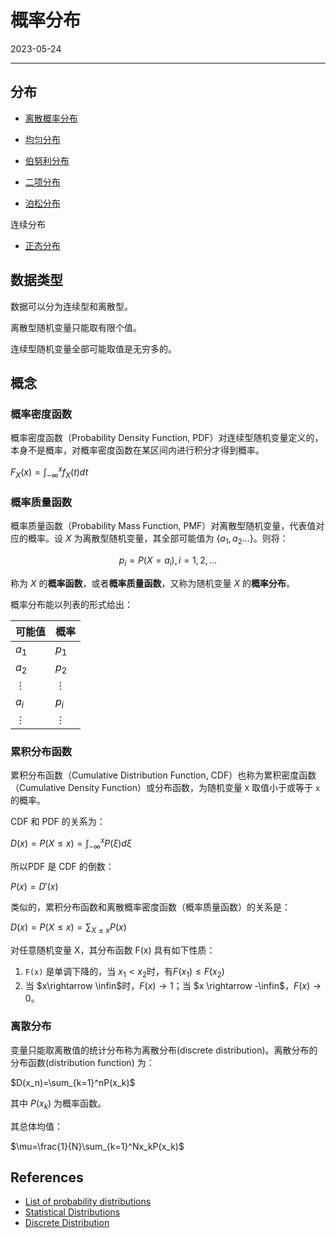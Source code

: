 # 概率分布

2023-05-24
***

## 分布

- [离散概率分布](./discrete_distribution.md)

- [均匀分布](uniform-distribution.md)
- [伯努利分布](bernoulli.md)
- [二项分布](binomial.md)
- [泊松分布](poisson.md)

连续分布

- [正态分布](./normal.md)

## 数据类型

数据可以分为连续型和离散型。

离散型随机变量只能取有限个值。

连续型随机变量全部可能取值是无穷多的。

## 概念

### 概率密度函数

概率密度函数（Probability Density Function, PDF）对连续型随机变量定义的，本身不是概率，对概率密度函数在某区间内进行积分才得到概率。

$F_X(x)=\int_{-\infty}^xf_X(t)dt$

### 概率质量函数

概率质量函数（Probability Mass Function, PMF）对离散型随机变量，代表值对应的概率。设 $X$ 为离散型随机变量，其全部可能值为 $\{a_1,a_2...\}$。则将：

$$p_i=P(X=a_i), i=1,2,...$$

称为 $X$ 的**概率函数**，或者**概率质量函数**，又称为随机变量 $X$ 的**概率分布**。

概率分布能以列表的形式给出：

|可能值|概率|
|---|---|
|$a_1$|$p_1$|
|$a_2$|$p_2$|
|$\vdots$|$\vdots$|
|$a_i$|$p_i$|
|$\vdots$|$\vdots$|

### 累积分布函数

累积分布函数（Cumulative Distribution Function, CDF）也称为累积密度函数（Cumulative Density Function）或分布函数，为随机变量 `X` 取值小于或等于 `x` 的概率。

CDF 和 PDF 的关系为：

$D(x)=P(X\leq x)=\int_{-\infty}^xP(\xi)d\xi$

所以PDF 是 CDF 的倒数：

$P(x)=D'(x)$

类似的，累积分布函数和离散概率密度函数（概率质量函数）的关系是：

$D(x)=P(X\le x)=\sum_{X\leq x}P(x)$

对任意随机变量 X，其分布函数 F(x) 具有如下性质：

1. `F(x)` 是单调下降的，当 $x_1<x_2$时，有$F(x_1)\leq F(x_2)$
2. 当 $x\rightarrow \infin$时，$F(x) \rightarrow 1$；当 $x \rightarrow -\infin$，$F(x)\rightarrow0$。

### 离散分布

变量只能取离散值的统计分布称为离散分布(discrete distribution)。离散分布的分布函数(distribution function) 为：

$D(x_n)=\sum_{k=1}^nP(x_k)$

其中 $P(x_k)$ 为概率函数。

其总体均值：

$\mu=\frac{1}{N}\sum_{k=1}^Nx_kP(x_k)$

## References

- [List of probability distributions](https://en.wikipedia.org/wiki/List_of_probability_distributions)
- [Statistical Distributions](http://mathworld.wolfram.com/topics/StatisticalDistributions.html)
- [Discrete Distribution](https://mathworld.wolfram.com/DiscreteDistribution.html)
